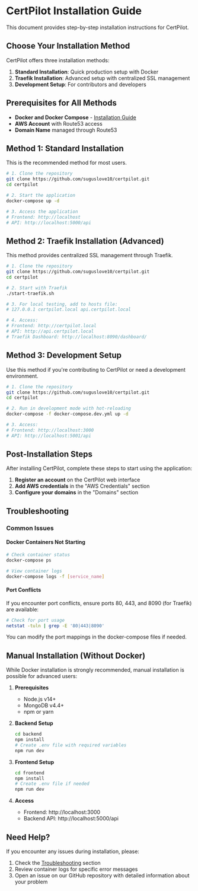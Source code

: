 # CertPilot Installation Guide

This document provides step-by-step installation instructions for CertPilot.

## Choose Your Installation Method

CertPilot offers three installation methods:

1. **Standard Installation**: Quick production setup with Docker
2. **Traefik Installation**: Advanced setup with centralized SSL management 
3. **Development Setup**: For contributors and developers

## Prerequisites for All Methods

- **Docker and Docker Compose** - [Installation Guide](https://docs.docker.com/get-docker/)
- **AWS Account** with Route53 access
- **Domain Name** managed through Route53

## Method 1: Standard Installation

This is the recommended method for most users.

```bash
# 1. Clone the repository
git clone https://github.com/suguslove10/certpilot.git
cd certpilot

# 2. Start the application
docker-compose up -d

# 3. Access the application
# Frontend: http://localhost
# API: http://localhost:5000/api
```

## Method 2: Traefik Installation (Advanced)

This method provides centralized SSL management through Traefik.

```bash
# 1. Clone the repository
git clone https://github.com/suguslove10/certpilot.git
cd certpilot

# 2. Start with Traefik
./start-traefik.sh

# 3. For local testing, add to hosts file:
# 127.0.0.1 certpilot.local api.certpilot.local

# 4. Access:
# Frontend: http://certpilot.local
# API: http://api.certpilot.local
# Traefik Dashboard: http://localhost:8090/dashboard/
```

## Method 3: Development Setup

Use this method if you're contributing to CertPilot or need a development environment.

```bash
# 1. Clone the repository
git clone https://github.com/suguslove10/certpilot.git
cd certpilot

# 2. Run in development mode with hot-reloading
docker-compose -f docker-compose.dev.yml up -d

# 3. Access:
# Frontend: http://localhost:3000
# API: http://localhost:5001/api
```

## Post-Installation Steps

After installing CertPilot, complete these steps to start using the application:

1. **Register an account** on the CertPilot web interface
2. **Add AWS credentials** in the "AWS Credentials" section
3. **Configure your domains** in the "Domains" section

## Troubleshooting

### Common Issues

#### Docker Containers Not Starting

```bash
# Check container status
docker-compose ps

# View container logs
docker-compose logs -f [service_name]
```

#### Port Conflicts

If you encounter port conflicts, ensure ports 80, 443, and 8090 (for Traefik) are available:

```bash
# Check for port usage
netstat -tuln | grep -E '80|443|8090'
```

You can modify the port mappings in the docker-compose files if needed.

## Manual Installation (Without Docker)

While Docker installation is strongly recommended, manual installation is possible for advanced users:

1. **Prerequisites**
   - Node.js v14+
   - MongoDB v4.4+
   - npm or yarn

2. **Backend Setup**
   ```bash
   cd backend
   npm install
   # Create .env file with required variables
   npm run dev
   ```

3. **Frontend Setup**
   ```bash
   cd frontend
   npm install
   # Create .env file if needed
   npm run dev
   ```

4. **Access**
   - Frontend: http://localhost:3000
   - Backend API: http://localhost:5000/api

## Need Help?

If you encounter any issues during installation, please:

1. Check the [Troubleshooting](#troubleshooting) section
2. Review container logs for specific error messages
3. Open an issue on our GitHub repository with detailed information about your problem 